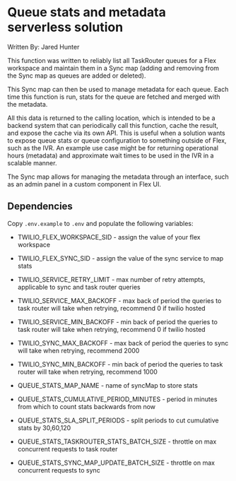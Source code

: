 # Queue stats and metadata serverless solution

Written By: Jared Hunter

This function was written to reliably list all TaskRouter queues for a Flex workspace and maintain them in a Sync map (adding and removing from the Sync map as queues are added or deleted).

This Sync map can then be used to manage metadata for each queue. Each time this function is run, stats for the queue are fetched and merged with the metadata.

All this data is returned to the calling location, which is intended to be a backend system that can periodically call this function, cache the result, and expose the cache via its own API. This is useful when a solution wants to expose queue stats or queue configuration to something outside of Flex, such as the IVR. An example use case might be for returning operational hours (metadata) and approximate wait times to be used in the IVR in a scalable manner.

The Sync map allows for managing the metadata through an interface, such as an admin panel in a custom component in Flex UI.

## Dependencies

Copy `.env.example` to `.env` and populate the following variables:

- TWILIO_FLEX_WORKSPACE_SID    - assign the value of your flex workspace
- TWILIO_FLEX_SYNC_SID         - assign the value of the sync service to map stats

- TWILIO_SERVICE_RETRY_LIMIT   - max number of retry attempts, applicable to sync and task router queries
- TWILIO_SERVICE_MAX_BACKOFF   - max back of period the queries to task router will take when retrying, recommend 0 if twilio hosted
- TWILIO_SERVICE_MIN_BACKOFF   - min back of period the queries to task router will take when retrying, recommend 0 if twilio hosted

- TWILIO_SYNC_MAX_BACKOFF      - max back of period the queries to sync will take when retrying, recommend 2000
- TWILIO_SYNC_MIN_BACKOFF      - min back of period the queries to task router will take when retrying, recommend 1000

- QUEUE_STATS_MAP_NAME         - name of syncMap to store stats
- QUEUE_STATS_CUMULATIVE_PERIOD_MINUTES  - period in minutes from which to count stats backwards from now
- QUEUE_STATS_SLA_SPLIT_PERIODS - split periods to cut cumulative stats by 30,60,120
- QUEUE_STATS_TASKROUTER_STATS_BATCH_SIZE - throttle on max concurrent requests to task router
- QUEUE_STATS_SYNC_MAP_UPDATE_BATCH_SIZE - throttle on max concurrent requests to sync